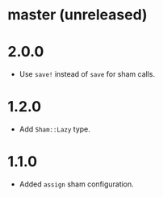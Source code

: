 # master (unreleased)

# 2.0.0

* Use `save!` instead of `save` for sham calls.

# 1.2.0

* Add `Sham::Lazy` type.

# 1.1.0

* Added `assign` sham configuration.
